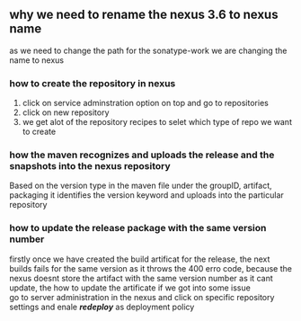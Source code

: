 ## why we need to rename the nexus 3.6 to nexus name
as we need to change the path for the sonatype-work we are changing the name to nexus

### how to create the repository in nexus
1. click on service adminstration option on top and go to repositories
2. click on new repository
3. we get alot of the repository recipes to selet which type of repo we want to create

### how the maven recognizes and uploads the release and the snapshots into the nexus repository
Based on the version type in the maven file under the groupID, artifact, packaging it identifies the version keyword and uploads into the particular repository

### how to update the release package with the same version number
firstly once we have created the build artificat for the release, the next builds fails for the same version as it throws the 400 erro code, because the nexus doesnt store the artifact with the same version number as it cant update, the how to update the artificate if we got into some issue <br/>
go to server administration in the nexus and click on specific repository settings and enale ***redeploy*** as deployment policy 
